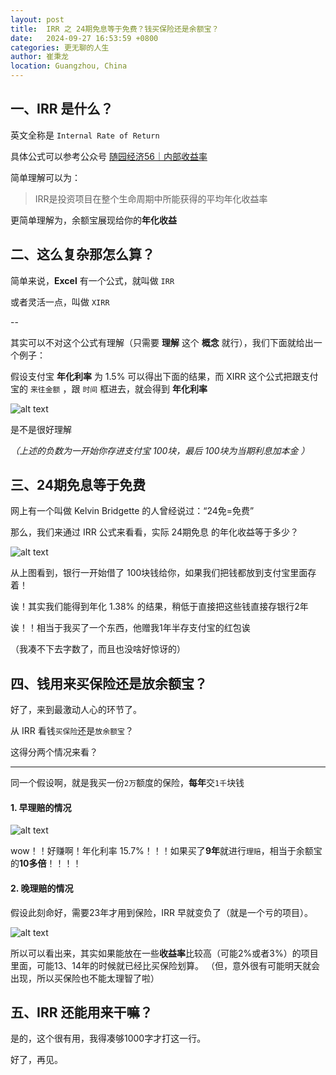 ```yaml
---
layout: post
title:  IRR 之 24期免息等于免费？钱买保险还是余额宝？
date:   2024-09-27 16:53:59 +0800
categories: 更无聊的人生
author: 崔秉龙
location: Guangzhou, China
---
```


## 一、IRR 是什么？

英文全称是 `Internal Rate of Return`

具体公式可以参考公众号 [随园经济56｜内部收益率
](https://mp.weixin.qq.com/s?__biz=MjM5MzgwNTkwMw==&mid=2650535098&idx=2&sn=4ea0c3ed8e17415c69e85ff2f0fbd7b0&chksm=bf7638add292e69ffec695ccf6d39aa76106f7a2d69c2d387cc6cfd76c7867443d01b4a9fa94&scene=27)

简单理解可以为：

> IRR是投资项目在整个生命周期中所能获得的平均年化收益率


更简单理解为，余额宝展现给你的**年化收益**

## 二、这么复杂那怎么算？

简单来说，**Excel** 有一个公式，就叫做 `IRR`

或者灵活一点，叫做 `XIRR`

--


其实可以不对这个公式有理解（只需要 **理解** 这个 **概念** 就行），我们下面就给出一个例子：

假设支付宝 **年化利率** 为 1.5% 可以得出下面的结果，而 XIRR 这个公式把跟支付宝的 `来往金额` ，跟 `时间` 框进去，就会得到 **年化利率**

![alt text](/photo/InPost/Boring/2024-09-27/image.png)

是不是很好理解

*（上述的负数为一开始你存进支付宝 100块，最后 100块为当期利息加本金 ）*




## 三、24期免息等于免费

网上有一个叫做 Kelvin Bridgette 的人曾经说过：“24免=免费”

那么，我们来通过 IRR 公式来看看，实际 24期免息 的年化收益等于多少？


![alt text](/photo/InPost/Boring/2024-09-27/image-1.png)

从上图看到，银行一开始借了 100块钱给你，如果我们把钱都放到支付宝里面存着！

诶！其实我们能得到年化 1.38% 的结果，稍低于直接把这些钱直接存银行2年

诶！！相当于我买了一个东西，他赠我1年半存支付宝的红包诶

（我凑不下去字数了，而且也没啥好惊讶的）

## 四、钱用来买保险还是放余额宝？

好了，来到最激动人心的环节了。

从 IRR 看钱`买保险`还是`放余额宝`？

这得分两个情况来看？

---

同一个假设啊，就是我买一份`2万`额度的保险，**每年**交`1千`块钱

#### 1. 早理赔的情况

![alt text](/photo/InPost/Boring/2024-09-27/image-2.png)


wow！！好赚啊！年化利率 15.7%！！！如果买了**9年**就进行`理赔`，相当于余额宝的**10多倍**！！！！

#### 2. 晚理赔的情况

假设此刻命好，需要23年才用到保险，IRR 早就变负了（就是一个亏的项目）。


![alt text](/photo/InPost/Boring/2024-09-27/image-3.png)


所以可以看出来，其实如果能放在一些**收益率**比较高（可能2%或者3%）的项目里面，可能13、14年的时候就已经比买保险划算。
（但，意外很有可能明天就会出现，所以买保险也不能太理智了啦）

## 五、IRR 还能用来干嘛？

是的，这个很有用，我得凑够1000字才打这一行。

好了，再见。
